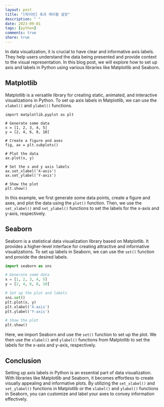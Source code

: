 ```yaml
---
layout: post
title: "[파이썬] 축과 레이블 설정"
description: " "
date: 2023-09-01
tags: [python]
comments: true
share: true
---
```


In data visualization, it is crucial to have clear and informative axis labels. They help users understand the data being presented and provide context to the visual representation. In this blog post, we will explore how to set up axis and labels in Python using various libraries like Matplotlib and Seaborn.

## Matplotlib

Matplotlib is a versatile library for creating static, animated, and interactive visualizations in Python. To set up axis labels in Matplotlib, we can use the `xlabel()` and `ylabel()` functions. 

```
import matplotlib.pyplot as plt

# Generate some data
x = [1, 2, 3, 4, 5]
y = [2, 4, 6, 8, 10]

# Create a figure and axes
fig, ax = plt.subplots()

# Plot the data
ax.plot(x, y)

# Set the x and y axis labels
ax.set_xlabel('X-axis')
ax.set_ylabel('Y-axis')

# Show the plot
plt.show()
```
In this example, we first generate some data points, create a figure and axes, and plot the data using the `plot()` function. Then, we use the `set_xlabel()` and `set_ylabel()` functions to set the labels for the x-axis and y-axis, respectively.

## Seaborn

Seaborn is a statistical data visualization library based on Matplotlib. It provides a higher-level interface for creating attractive and informative visualizations. To set up labels in Seaborn, we can use the `set()` function and provide the desired labels.

```python
import seaborn as sns

# Generate some data
x = [1, 2, 3, 4, 5]
y = [2, 4, 6, 8, 10]

# Set up the plot and labels
sns.set()
plt.plot(x, y)
plt.xlabel('X-axis')
plt.ylabel('Y-axis')

# Show the plot
plt.show()
```

Here, we import Seaborn and use the `set()` function to set up the plot. We then use the `xlabel()` and `ylabel()` functions from Matplotlib to set the labels for the x-axis and y-axis, respectively.

## Conclusion

Setting up axis labels in Python is an essential part of data visualization. With libraries like Matplotlib and Seaborn, it becomes effortless to create visually appealing and informative plots. By utilizing the `set_xlabel()` and `set_ylabel()` functions in Matplotlib or the `xlabel()` and `ylabel()` functions in Seaborn, you can customize and label your axes to convey information effectively.
